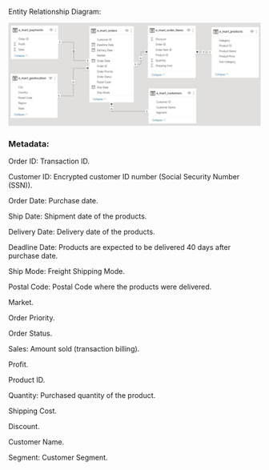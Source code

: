 Entity Relationship Diagram:

![img](https://raw.githubusercontent.com/pauloreisdatascience/datasets/main/e_market/entity_relationship_diagram.JPG)

### Metadata:

Order ID: Transaction ID.

Customer ID: Encrypted customer ID number (Social Security Number (SSN)).

Order Date: Purchase date.

Ship Date: Shipment date of the products.

Delivery Date: Delivery date of the products.

Deadline Date: Products are expected to be delivered 40 days after purchase date.

Ship Mode: Freight Shipping Mode.

Postal Code: Postal Code where the products were delivered.

Market.

Order Priority.

Order Status.

Sales: Amount sold (transaction billing).

Profit.

Product ID.

Quantity: Purchased quantity of the product.

Shipping Cost.

Discount.

Customer Name.

Segment: Customer Segment.
